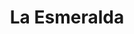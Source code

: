 ---
title: La Esmeralda
nombre_comunidad: La Esmeralda
municipio: Colosó
departamento: Sucre
descripcion: >-
  La comunidad de La Esmeralda es una vereda del municipio de Colosó - Sucre,
  ubicada a 1km del casco urbano, la cual surgió como resultado del proceso de
  lucha y gestión de un sindicato de campesinos que en la década de los 70
  solicitaron apoyo a INCORA, para adquirir las tierras que hacían parte de una
  hacienda ganadera de 200 hectáreas, la cual era propiedad del señor Víctor
  Urzola.

  El sindicato de campesinos logró adquirir los predios que para la época era un
  territorio con gran potencial y productor de tabaco y empezaron a asentarse en
  el territorio de lo que hoy es la comunidad de La Esmeralda.
num_personas: 891
num_familias: 352
min_distancia_casco_urbano: null
km_distancia_casco_urbano: 1
vias_acceso: >-
  Las vías de la vereda son transitables, existe una parte de placa huella, en
  época invernal es un poco más difícil para la entrada a los manantiales como
  sitio turístico, además de dificultar la salida de los productos de la canasta
  agropecuaria de la región.
infraestructura_comunitaria: []
notas_infraestructura_comunitaria: null
liderazgo_comunidad:
  - Además de contar con Junta de Acción Comunal; en esta comunidad
  - ' se identifican diversas asociaciones y organizaciones que se convierten en redes de apoyo socio - comunitarias las cuales están lideradas por diversos representantes de la comunidad.'
inclusion_diversidad_genero: >-
  En la comunidad, tiene presencia el Cabildo Menor Indígena de La Esmeralda, el
  cual se fundó el 29 de septiembre de 1979 y fue reconocido como tal el 31 de
  enero del 2014, por el Ministerio del Interior; actualmente se encuentran en
  proceso de construcción del plan de vida. 
comentarios_conectividad: null
punto_SOLE: null
comentarios_punto_SOLE: []
ppales_actividades_economicas_vocacion_productiva:
  - ecoturismo
  - ' agricultura'
  - ' artesanías (palma de iraca) '
comentarios_ppales_actividades_economicas_vocacion_productiva: null
comunidad_sostenible_uso_suelo: null
org_con_proyeccion: []
servicios_publicos_comunidades_focalizadas: []
comunidades_focalizadas_educacion_infraestructura_educativa:
  - >-
    La escuela de la vereda hasta que cursan el grado 5. Cuando entran a la
    secundaria deben trasladarse hasta la cabecera municipal.
comunidades_focalizadas_practicas_organizativas: []
conectividad_minima: null
iniciativas_priorizadas: []
org_focalizada: []
riesgo: null
otros_programas_USAID: []
alianzas_colaboradores: []
posibilidad_iniciativas_conjuntas_aliados_2: []
actividades_ocio: []
medios_comunicacion_narrativas_locales: []
num_visitas_realizadas: null
num_diagnosticos_rurales_participativos_realizados: null
infraestructura_salud_atencion_psicosocial: []
notas_infraestructura_salud_atencion_psicosocial: >-
  La atención de urgencias medicina general y odontología se brinda en la
  cabecera municipal.
num_visitas_predio: null
url: /comunidad-focalizada/la-esmeralda
layout: single
download_file: /reportes/la-esmeralda.pdf

---